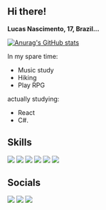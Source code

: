 ## Hi there!
**Lucas Nascimento, 17, Brazil...**

[![Anurag's GitHub stats](https://github-readme-stats.vercel.app/api?username=heylucass)](https://github.com/anuraghazra/github-readme-stats)



In my spare time: 
* Music study
* Hiking
* Play RPG

actually studying: 
* React
* C#.


## Skills
<section>
  <img src='https://img.shields.io/badge/React-20232A?style=for-the-badge&logo=react&logoColor=61DAFB' />
  <img src='https://img.shields.io/badge/JavaScript-323330?style=for-the-badge&logo=javascript&logoColor=F7DF1E' />
  <img src='https://img.shields.io/badge/CSS3-1572B6?style=for-the-badge&logo=css3&logoColor=white' />
  <img src='https://img.shields.io/badge/HTML5-E34F26?style=for-the-badge&logo=html5&logoColor=white' />
  <img src='https://img.shields.io/badge/Node.js-43853D?style=for-the-badge&logo=node.js&logoColor=white' />
  <img src='https://img.shields.io/badge/C%23-239120?style=for-the-badge&logo=c-sharp&logoColor=white' />
</section>

## Socials
<section>
  <img src='https://img.shields.io/badge/Steam-000000?style=for-the-badge&logo=steam&logoColor=white' />
  <img src='https://img.shields.io/badge/LinkedIn-0077B5?style=for-the-badge&logo=linkedin&logoColor=white' />
  <img src='https://img.shields.io/badge/Discord-7289DA?style=for-the-badge&logo=discord&logoColor=white' />
</section>
